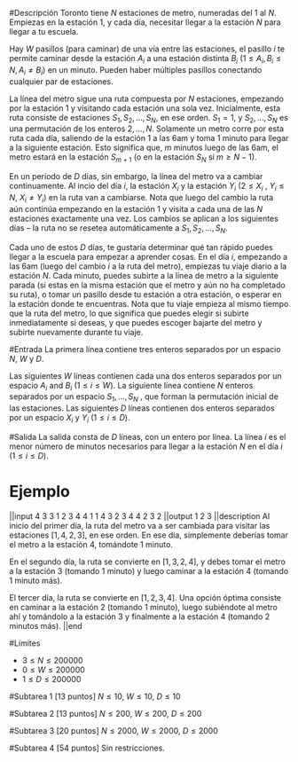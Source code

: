 #Descripción
Toronto tiene $N$ estaciones de metro, numeradas del 1 al $N$. Empiezas en la estación 1, y cada día, necesitar llegar a la estación $N$ para llegar a tu escuela.

Hay $W$ pasillos (para caminar) de una vía entre las estaciones, el pasillo $i$ te permite caminar desde la estación $A_i$ a una estación distinta $B_i$ $(1 \leq A_i , B_i \leq N, A_i \neq B_i)$ en un minuto. Pueden haber múltiples pasillos conectando cualquier par de estaciones.

La línea del metro sigue una ruta compuesta por $N$ estaciones, empezando por la estación 1 y visitando cada estación una sola vez. Inicialmente, esta ruta consiste de estaciones $S_1, S_2, ..., S_N$, en ese orden. $S_1 = 1$, y $S_2, ..., S_N$ es una permutación de los enteros $2, … , N$. Solamente un metro corre por esta ruta cada día, saliendo de la estación 1 a las 6am y toma 1 minuto para llegar a la siguiente estación. Esto significa que, $m$ minutos luego de las 6am, el metro estará en la estación $S_{m+1}$ (o en la estación $S_N$ si $m \geq N − 1$).

En un período de $D$ días, sin embargo, la línea del metro va a cambiar continuamente. Al incio del día $i$, la estación $X_i$ y la estación $Y_i$ ($2 \leq X_i$ , $Y_i \leq N$, $X_i \neq Y_i$) en la ruta van a cambiarse. Nota que luego del cambio la ruta aún continúa empezando en la estación 1 y visita a cada una de las $N$ estaciones exactamente una vez. Los cambios se aplican a los siguientes días – la ruta no se resetea automáticamente a $S_1, S_2, ..., S_N$.

Cada uno de estos $D$ días, te gustaría determinar qué tan rápido puedes llegar a la escuela para empezar a aprender cosas. En el día $i$, empezando a las 6am (luego del cambio $i$ a la ruta del metro), empiezas tu viaje diario a la estación $N$. Cada minuto, puedes subirte a la línea de metro a la siguiente parada (si estas en la misma estación que el metro y aún no ha completado su ruta), o tomar un pasillo desde tu estación a otra estación, o esperar en la estación donde te encuentras. Nota que tu viaje empieza al mismo tiempo que la ruta del metro, lo que significa que puedes elegir si subirte inmediatamente si deseas, y que puedes escoger bajarte del metro y subirte nuevamente durante tu viaje.


#Entrada
La primera línea contiene tres enteros separados por un espacio $N$, $W$ y $D$.

Las siguientes $W$ líneas contienen cada una dos enteros separados por un espacio $A_i$ and $B_i$ ($1 \leq i \leq W$).
La siguiente línea contiene $N$ enteros separados por un espacio $S_1, . . . , S_N$ , que forman la permutación inicial de las estaciones.
Las siguientes $D$ líneas contienen dos enteros separados por un espacio $X_i$ y $Y_i$ ($1 \leq i \leq D$).


#Salida
La salida consta de $D$ líneas, con un entero por línea. La línea $i$ es el menor número de minutos necesarios para llegar a la estación $N$ en el día $i$ $(1 \leq i \leq D)$.

# Ejemplo
||input
4 3 3
1 2
3 4
4 1
1 4 3 2
3 4
4 2
3 2
||output
1
2
3
||description
Al inicio del primer día, la ruta del metro va a ser cambiada para visitar las estaciones $[1, 4, 2, 3]$, en ese orden. En ese día, simplemente deberías tomar el metro a la estación 4, tomándote 1 minuto.

En el segundo día, la ruta se convierte en $[1, 3, 2, 4]$, y debes tomar el metro a la estación 3 (tomando 1 minuto) y luego caminar a la estación 4 (tomando 1 minuto más).

El tercer día, la ruta se convierte en $[1, 2, 3, 4]$. Una opción óptima consiste en caminar a la estación 2 (tomando 1 minuto), luego subiéndote al metro ahí y tomándolo a la estación 3 y finalmente a la estación 4 (tomando 2 minutos más).
||end


#Límites
 - $3 \leq N \leq 200000$ 
 - $0 \leq W \leq 200000$
 - $1 \leq D \leq 200000$

#Subtarea 1 [13 puntos]
$N \leq 10$, $W \leq 10$, $D \leq 10$

#Subtarea 2 [13 puntos]
$N \leq 200$, $W \leq 200$, $D \leq 200$

#Subtarea 3 [20 puntos]
$N \leq 2000$, $W \leq 2000$, $D \leq 2000$

#Subtarea 4 [54 puntos]
Sin restricciones.

